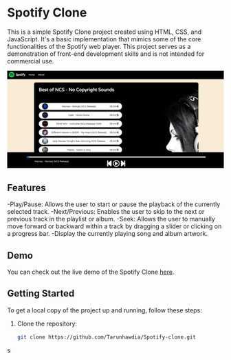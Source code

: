 # Spotify Clone

This is a simple Spotify Clone project created using HTML, CSS, and JavaScript. It's a basic implementation that mimics some of the core functionalities of the Spotify web player. This project serves as a demonstration of front-end development skills and is not intended for commercial use.

![Screenshot](https://github.com/Tarunhawdia/Spotify-clone/blob/main/demo.png)

## Features

-Play/Pause: Allows the user to start or pause the playback of the currently selected track.
-Next/Previous: Enables the user to skip to the next or previous track in the playlist or album.
-Seek: Allows the user to manually move forward or backward within a track by dragging a slider or clicking on a progress bar.
-Display the currently playing song and album artwork.

## Demo

You can check out the live demo of the Spotify Clone [here]().

## Getting Started

To get a local copy of the project up and running, follow these steps:

1. Clone the repository:

   ```bash
   git clone https://github.com/Tarunhawdia/Spotify-clone.git
s
